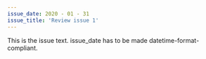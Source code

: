 ```yaml
---
issue_date: 2020 - 01 - 31 
issue_title: 'Review issue 1'
---
```


This is the issue text. issue_date has to be made datetime-format-compliant.
